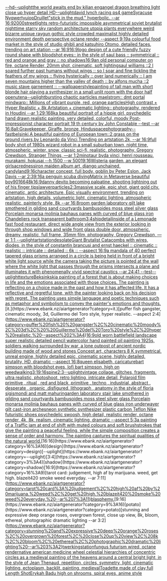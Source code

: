 [--hd](https://www.ebank.nz/aiartgenerator?category=--hd)[--uplight](https://www.ebank.nz/aiartgenerator?category=--uplight)[the world awaits end by kilian eng](https://www.ebank.nz/aiartgenerator?category=the%20world%20awaits%20end%20by%20kilian%20eng)[angel dragon breathing light close up hyper detail HD](https://www.ebank.nz/aiartgenerator?category=angel%20dragon%20breathing%20light%20close%20up%20hyper%20detail%20HD)[--uplight](https://www.ebank.nz/aiartgenerator?category=--uplight)[david lynch racing ps4 game](https://www.ebank.nz/aiartgenerator?category=david%20lynch%20racing%20ps4%20game)[Syracuse Ny](https://www.ebank.nz/aiartgenerator?category=Syracuse%20Ny)[qwertyuiop](https://www.ebank.nz/aiartgenerator?category=qwertyuiop)[Druillet](https://www.ebank.nz/aiartgenerator?category=Druillet)["stick in the mud."  hyperbolic.  --ar 16:9](https://www.ebank.nz/aiartgenerator?category=%22stick%20in%20the%20mud.%22%20%20hyperbolic.%20%20--ar%2016%3A9)[2000](https://www.ebank.nz/aiartgenerator?category=2000)[streetlights retro-futuristic impossible asymmetrical soviet brutalist nighttime starry sky random architecture utopia plants everywhere weird bizarre unique raygun gothic style crowded maximalist highly detailed environment depth perspective octane render --aspect 9:19](https://www.ebank.nz/aiartgenerator?category=streetlights%20retro-futuristic%20impossible%20asymmetrical%20soviet%20brutalist%20nighttime%20starry%20sky%20random%20architecture%20utopia%20plants%20everywhere%20weird%20bizarre%20unique%20raygun%20gothic%20style%20crowded%20maximalist%20highly%20detailed%20environment%20depth%20perspective%20octane%20render%20--aspect%209%3A19)[a colourful food market in the style of studio ghibli and katsuhiro Otomo, detailed faces, trending on art station --ar 16:9](https://www.ebank.nz/aiartgenerator?category=a%20colourful%20food%20market%20in%20the%20style%20of%20studio%20ghibli%20and%20katsuhiro%20Otomo%2C%20detailed%20faces%2C%20trending%20on%20art%20station%20--ar%2016%3A9)[16:9](https://www.ebank.nz/aiartgenerator?category=16%3A9)[logo design of a cute friendly fuzzy round shape with bloodshot eyes:: in the style of saul bass :: symmetrical :: red and orange and gray  :: no shadows](https://www.ebank.nz/aiartgenerator?category=logo%20design%20of%20a%20cute%20friendly%20fuzzy%20round%20shape%20with%20bloodshot%20eyes%3A%3A%20in%20the%20style%20of%20saul%20bass%20%3A%3A%20symmetrical%20%3A%3A%20red%20and%20orange%20and%20gray%20%20%3A%3A%20no%20shadows)[16:9](https://www.ebank.nz/aiartgenerator?category=16%3A9)[an old personal computer on fire, octane Render, 20mm shot, cinematic, soft lighting](https://www.ebank.nz/aiartgenerator?category=an%20old%20personal%20computer%20on%20fire%2C%20octane%20Render%2C%2020mm%20shot%2C%20cinematic%2C%20soft%20lighting)[saul williams ::2  I soared further past humans without wings :: so I soar and fine tickling the feathers of my wings :: flying hysterically :: over land numerically :: I am seven mountains higher than the valley of death :: by alfons mucha ::2 music stave garnement :: --wallpaper](https://www.ebank.nz/aiartgenerator?category=saul%20williams%20%3A%3A2%20%20I%20soared%20further%20past%20humans%20without%20wings%20%3A%3A%20so%20I%20soar%20and%20fine%20tickling%20the%20feathers%20of%20my%20wings%20%3A%3A%20flying%20hysterically%20%3A%3A%20over%20land%20numerically%20%3A%3A%20I%20am%20seven%20mountains%20higher%20than%20the%20valley%20of%20death%20%3A%3A%20by%20alfons%20mucha%20%3A%3A2%20music%20stave%20garnement%20%3A%3A%20--wallpaper)[style](https://www.ebank.nz/aiartgenerator?category=style)[painting of tall man with short blonde hair playing a synthesizer in a small unlit room with the door half open](https://www.ebank.nz/aiartgenerator?category=painting%20of%20tall%20man%20with%20short%20blonde%20hair%20playing%20a%20synthesizer%20in%20a%20small%20unlit%20room%20with%20the%20door%20half%20open)[utena](https://www.ebank.nz/aiartgenerator?category=utena)[--uplight](https://www.ebank.nz/aiartgenerator?category=--uplight)[bursting chaotic particles maelstrom:: dmt portal mindwarp:: Millions of vibrant purple, red, orange particlesHigh contrast + Hyper Realistic + 8k Artstation + cinematic lighting:: photography, rendered in Houdini --ar 1:2](https://www.ebank.nz/aiartgenerator?category=bursting%20chaotic%20particles%20maelstrom%3A%3A%20dmt%20portal%20mindwarp%3A%3A%20Millions%20of%20vibrant%20purple%2C%20red%2C%20orange%20particlesHigh%20contrast%20%2B%20Hyper%20Realistic%20%2B%208k%20Artstation%20%2B%20cinematic%20lighting%3A%3A%20photography%2C%20rendered%20in%20Houdini%20--ar%201%3A2)[9:16](https://www.ebank.nz/aiartgenerator?category=9%3A16)[8k](https://www.ebank.nz/aiartgenerator?category=8k)[a beautiful portrait of a hippie girl, psychedelic hand drawn realistic painting, very detailed, colorful, moody Post-impressionist character portrait 19 th century by John Constable --test --ar 16:8](https://www.ebank.nz/aiartgenerator?category=a%20beautiful%20portrait%20of%20a%20hippie%20girl%2C%20psychedelic%20hand%20drawn%20realistic%20painting%2C%20very%20detailed%2C%20colorful%2C%20moody%20Post-impressionist%20character%20portrait%2019%20th%20century%20by%20John%20Constable%20--test%20--ar%2016%3A8)[all:Gravekeeper, Giraffe, bronze, Hindu](https://www.ebank.nz/aiartgenerator?category=all%3AGravekeeper%2C%20Giraffe%2C%20bronze%2C%20Hindu)[space](https://www.ebank.nz/aiartgenerator?category=space)[photography](https://www.ebank.nz/aiartgenerator?category=photography)[--fast](https://www.ebank.nz/aiartgenerator?category=--fast)[belsinki,](https://www.ebank.nz/aiartgenerator?category=belsinki%2C)[A beautiful painting of  European town::2,grass on the ground,rivers,by Leonardo da Vinci,Trending on artstation,2k, --ar 16:9](https://www.ebank.nz/aiartgenerator?category=A%20beautiful%20painting%20of%20%20European%20town%3A%3A2%2Cgrass%20on%20the%20ground%2Crivers%2Cby%20Leonardo%20da%20Vinci%2CTrending%20on%20artstation%2C2k%2C%20--ar%2016%3A9)[](https://www.ebank.nz/aiartgenerator?category=)[full body shot of 1980s wizard robot in a small suburban town, night time, atmospheric, winter, snow, classic sci-fi, realistic, photography, Gregory Crewdson, Stranger Things, —ar 1:2](https://www.ebank.nz/aiartgenerator?category=full%20body%20shot%20of%201980s%20wizard%20robot%20in%20a%20small%20suburban%20town%2C%20night%20time%2C%20atmospheric%2C%20winter%2C%20snow%2C%20classic%20sci-fi%2C%20realistic%2C%20photography%2C%20Gregory%20Crewdson%2C%20Stranger%20Things%2C%20%E2%80%94ar%201%3A2)[minotaur byda vinci, henri rousseau, murakami, hokusai --h 1500 --w 500](https://www.ebank.nz/aiartgenerator?category=minotaur%20byda%20vinci%2C%20henri%20rousseau%2C%20murakami%2C%20hokusai%20--h%201500%20--w%20500)[1](https://www.ebank.nz/aiartgenerator?category=1)[9:16](https://www.ebank.nz/aiartgenerator?category=9%3A16)[Wisteria garden, an elegant girl](https://www.ebank.nz/aiartgenerator?category=Wisteria%20garden%2C%20an%20elegant%20girl)[sacredness](https://www.ebank.nz/aiartgenerator?category=sacredness)[iron maiden album art, django unchained, candyland](https://www.ebank.nz/aiartgenerator?category=iron%20maiden%20album%20art%2C%20django%20unchained%2C%20candyland)[9:16](https://www.ebank.nz/aiartgenerator?category=9%3A16)[character concept, full body, goblin by Peter Eslon, Jack Davis --ar 2:3](https://www.ebank.nz/aiartgenerator?category=character%20concept%2C%20full%20body%2C%20goblin%20by%20Peter%20Eslon%2C%20Jack%20Davis%20--ar%202%3A3)[9:16](https://www.ebank.nz/aiartgenerator?category=9%3A16)[a penguin scuba diving](https://www.ebank.nz/aiartgenerator?category=a%20penguin%20scuba%20diving)[Matrix in Metaverse beautiful boy](https://www.ebank.nz/aiartgenerator?category=Matrix%20in%20Metaverse%20beautiful%20boy)[90](https://www.ebank.nz/aiartgenerator?category=90)[1664](https://www.ebank.nz/aiartgenerator?category=1664)[8k](https://www.ebank.nz/aiartgenerator?category=8k)[16:9](https://www.ebank.nz/aiartgenerator?category=16%3A9)[danny devito becoming palpatine, shooting lightning out of his finger tips](https://www.ebank.nz/aiartgenerator?category=danny%20devito%20becoming%20palpatine%2C%20shooting%20lightning%20out%20of%20his%20finger%20tips)[lawyer](https://www.ebank.nz/aiartgenerator?category=lawyer)[particles](https://www.ebank.nz/aiartgenerator?category=particles)[2:3](https://www.ebank.nz/aiartgenerator?category=2%3A3)[massive scale, epic shot, giant gold city, cinematic, antic architecture, Epic visually environment, trending on artstation, high details, volumetric light, cinematic lighting, atmospheric realistic, painterly style, 8k --ar 16:8](https://www.ebank.nz/aiartgenerator?category=massive%20scale%2C%20epic%20shot%2C%20giant%20gold%20city%2C%20cinematic%2C%20antic%20architecture%2C%20Epic%20visually%20environment%2C%20trending%20on%20artstation%2C%20high%20details%2C%20volumetric%20light%2C%20cinematic%20lighting%2C%20atmospheric%20realistic%2C%20painterly%20style%2C%208k%20--ar%2016%3A8)[room garden laboratory  gilt lake  smothered in gilding sand courtyards bambusoides moss steel silver glass  Porcelain monarsa molinia bauhaus panes with  curved of blue glass iron Chandeliers  rock transparent bathroom](https://www.ebank.nz/aiartgenerator?category=room%20garden%20laboratory%20%20gilt%20lake%20%20smothered%20in%20gilding%20sand%20courtyards%20bambusoides%20moss%20steel%20silver%20glass%20%20Porcelain%20monarsa%20molinia%20bauhaus%20panes%20with%20%20curved%20of%20blue%20glass%20iron%20Chandeliers%20%20rock%20transparent%20bathroom)[3:4](https://www.ebank.nz/aiartgenerator?category=3%3A4)[ship](https://www.ebank.nz/aiartgenerator?category=ship)[detail](https://www.ebank.nz/aiartgenerator?category=detail)[inside of a Lemonade fast food restaurant, direct wide angle view from the exterior looking in through shop windows and wide front glass double door, atmospheric, dreamy, realistic, full frame, 35mm film, photography, Gregory Crewdson, —ar 1:1 --uplight](https://www.ebank.nz/aiartgenerator?category=inside%20of%20a%20Lemonade%20fast%20food%20restaurant%2C%20direct%20wide%20angle%20view%20from%20the%20exterior%20looking%20in%20through%20shop%20windows%20and%20wide%20front%20glass%20double%20door%2C%20atmospheric%2C%20dreamy%2C%20realistic%2C%20full%20frame%2C%2035mm%20film%2C%20photography%2C%20Gregory%20Crewdson%2C%20%E2%80%94ar%201%3A1%20--uplight)[artstation](https://www.ebank.nz/aiartgenerator?category=artstation)[desolate](https://www.ebank.nz/aiartgenerator?category=desolate)[Giant Brutalist Catacombs with wires, diodes, in the style of constantin brancusi and ernst haeckel :: cinematic :: realistic :: intricate :: detailed :: 6k :: --aspect 16:9](https://www.ebank.nz/aiartgenerator?category=Giant%20Brutalist%20Catacombs%20with%20wires%2C%20diodes%2C%20in%20the%20style%20of%20constantin%20brancusi%20and%20ernst%20haeckel%20%3A%3A%20cinematic%20%3A%3A%20realistic%20%3A%3A%20intricate%20%3A%3A%20detailed%20%3A%3A%206k%20%3A%3A%20--aspect%2016%3A9)[a mandala of 40 perfect tapered glass prisms arranged in a circle is being held in front of a bright white light source while the camera taking the picture is pointed at the wall where the white light that passes through the prisms intersects a plane and illuminates it with phenomenally vivid spectral caustics --ar 24:41 --test](https://www.ebank.nz/aiartgenerator?category=a%20mandala%20of%2040%20perfect%20tapered%20glass%20prisms%20arranged%20in%20a%20circle%20is%20being%20held%20in%20front%20of%20a%20bright%20white%20light%20source%20while%20the%20camera%20taking%20the%20picture%20is%20pointed%20at%20the%20wall%20where%20the%20white%20light%20that%20passes%20through%20the%20prisms%20intersects%20a%20plane%20and%20illuminates%20it%20with%20phenomenally%20vivid%20spectral%20caustics%20--ar%2024%3A41%20--test)[--uplight](https://www.ebank.nz/aiartgenerator?category=--uplight)[texture](https://www.ebank.nz/aiartgenerator?category=texture)[Beksinkski](https://www.ebank.nz/aiartgenerator?category=Beksinkski)[a painting of a forest that is about making choices in life and the emotions associated with those choices. The painting is reflecting on a choice made in the past and how it has affected life. It has a reflective and regretful tone, with the painter looking back on his decision with regret. The painting uses simple language and poetic techniques such as metaphor and symbolism to convey the painter's emotions and thoughts.](https://www.ebank.nz/aiartgenerator?category=a%20painting%20of%20a%20forest%20that%20is%20about%20making%20choices%20in%20life%20and%20the%20emotions%20associated%20with%20those%20choices.%20The%20painting%20is%20reflecting%20on%20a%20choice%20made%20in%20the%20past%20and%20how%20it%20has%20affected%20life.%20It%20has%20a%20reflective%20and%20regretful%20tone%2C%20with%20the%20painter%20looking%20back%20on%20his%20decision%20with%20regret.%20The%20painting%20uses%20simple%20language%20and%20poetic%20techniques%20such%20as%20metaphor%20and%20symbolism%20to%20convey%20the%20painter%27s%20emotions%20and%20thoughts.)[it.](https://www.ebank.nz/aiartgenerator?category=it.)[puffer fish  gangster, cinematic moody, 3d,  Guillermo del Toro style, hyper realistic. --aspect 2:4](https://www.ebank.nz/aiartgenerator?category=puffer%20fish%20%20gangster%2C%20cinematic%20moody%2C%203d%2C%20%20Guillermo%20del%20Toro%20style%2C%20hyper%20realistic.%20--aspect%202%3A4)[16:9](https://www.ebank.nz/aiartgenerator?category=16%3A9)[old worn battlefield landscape super realistic detailed pencil watercolor hand painted oil painting 1925s, soldiers walking surrounded by war, a lone outpost of ancient nordic building made of wood and stones Concept art, characters 8 K symmetrical, unreal engine, highly detailed  epic, cinematic scene, highly detailed,  brutality, HD, dramatic --aspect 16:8](https://www.ebank.nz/aiartgenerator?category=old%20worn%20battlefield%20landscape%20super%20realistic%20detailed%20pencil%20watercolor%20hand%20painted%20oil%20painting%201925s%2C%20soldiers%20walking%20surrounded%20by%20war%2C%20a%20lone%20outpost%20of%20ancient%20nordic%20building%20made%20of%20wood%20and%20stones%20Concept%20art%2C%20characters%208%20K%20symmetrical%2C%20unreal%20engine%2C%20highly%20detailed%20%20epic%2C%20cinematic%20scene%2C%20highly%20detailed%2C%20%20brutality%2C%20HD%2C%20dramatic%20--aspect%2016%3A8)[queen elisabeth, caricature](https://www.ebank.nz/aiartgenerator?category=queen%20elisabeth%2C%20caricature)[bart simpson with bloodshot eyes, lofi bart simpson, high on weed](https://www.ebank.nz/aiartgenerator?category=bart%20simpson%20with%20bloodshot%20eyes%2C%20lofi%20bart%20simpson%2C%20high%20on%20weed)[walking](https://www.ebank.nz/aiartgenerator?category=walking)[3:1](https://www.ebank.nz/aiartgenerator?category=3%3A1)[9:16](https://www.ebank.nz/aiartgenerator?category=9%3A16)[spine](https://www.ebank.nz/aiartgenerator?category=spine)[2:3](https://www.ebank.nz/aiartgenerator?category=2%3A3)[--uplight](https://www.ebank.nz/aiartgenerator?category=--uplight)[vintage collage, glitches, fragments, ultra realistic, photoshoot, retro lighting, intricate detail, Polaroid film primitive , ritual , red and black ,primitive , techno , industrial, abstract , desperate , organic ,disfigured, lithograph , anatomy in the style of floria sigismondi and matt mahurin](https://www.ebank.nz/aiartgenerator?category=vintage%20collage%2C%20glitches%2C%20fragments%2C%20ultra%20realistic%2C%20photoshoot%2C%20retro%20lighting%2C%20intricate%20detail%2C%20Polaroid%20film%20primitive%20%2C%20ritual%20%2C%20red%20and%20black%20%2Cprimitive%20%2C%20techno%20%2C%20industrial%2C%20abstract%20%2C%20desperate%20%2C%20organic%20%2Cdisfigured%2C%20lithograph%20%2C%20anatomy%20in%20the%20style%20of%20floria%20sigismondi%20and%20matt%20mahurin)[garden laboratory stair  lake  smothered in gilding sand courtyards bambusoides moss steel silver glass  Porcelain monarsa molinia bauhaus panes with curved of blue glass iron underwayer gilt cast-iron arches](https://www.ebank.nz/aiartgenerator?category=garden%20laboratory%20stair%20%20lake%20%20smothered%20in%20gilding%20sand%20courtyards%20bambusoides%20moss%20steel%20silver%20glass%20%20Porcelain%20monarsa%20molinia%20bauhaus%20panes%20with%20curved%20of%20blue%20glass%20iron%20underwayer%20gilt%20cast-iron%20arches)[neon synthetic synthesizer plastic carbon Teflon Nike futuristic shoes psychedelic swoosh, high detail, realistic render, octane render, 4k, 8k, realism, cinematic lighting, dramatic --aspect 5:3](https://www.ebank.nz/aiartgenerator?category=neon%20synthetic%20synthesizer%20plastic%20carbon%20Teflon%20Nike%20futuristic%20shoes%20psychedelic%20swoosh%2C%20high%20detail%2C%20realistic%20render%2C%20octane%20render%2C%204k%2C%208k%2C%20realism%2C%20cinematic%20lighting%2C%20dramatic%20--aspect%205%3A3)[a painting of  a Traffic jam at end of shift with muted colours and soft brushstrokes that give the painting a peaceful feeling, while the simple composition creates a sense of order and harmony. The painting captures the spiritual qualities of the natural world.](https://www.ebank.nz/aiartgenerator?category=a%20painting%20of%20%20a%20Traffic%20jam%20at%20end%20of%20shift%20with%20muted%20colours%20and%20soft%20brushstrokes%20that%20give%20the%20painting%20a%20peaceful%20feeling%2C%20while%20the%20simple%20composition%20creates%20a%20sense%20of%20order%20and%20harmony.%20The%20painting%20captures%20the%20spiritual%20qualities%20of%20the%20natural%20world.)[16:16](https://www.ebank.nz/aiartgenerator?category=16%3A16)[design](https://www.ebank.nz/aiartgenerator?category=design)[--uplight](https://www.ebank.nz/aiartgenerator?category=--uplight)[3:4](https://www.ebank.nz/aiartgenerator?category=3%3A4)[shadow](https://www.ebank.nz/aiartgenerator?category=shadow)[16:9](https://www.ebank.nz/aiartgenerator?category=16%3A9)[tarot card: judgement, high af by marijuana. weed, get high. blazeit420 smoke weed everyday. --ar 7:11](https://www.ebank.nz/aiartgenerator?category=tarot%20card%3A%20judgement%2C%20high%20af%20by%20marijuana.%20weed%2C%20get%20high.%20blazeit420%20smoke%20weed%20everyday.%20--ar%207%3A11)[blasphemy.](https://www.ebank.nz/aiartgenerator?category=blasphemy.)[9:16](https://www.ebank.nz/aiartgenerator?category=9%3A16)[potato](https://www.ebank.nz/aiartgenerator?category=potato)[stunning and expressive deep orange roses, overgrown forest, close up view, 8k, bloom, ethereal, photographic dramatic lighting --ar 3:2](https://www.ebank.nz/aiartgenerator?category=stunning%20and%20expressive%20deep%20orange%20roses%2C%20overgrown%20forest%2C%20close%20up%20view%2C%208k%2C%20bloom%2C%20ethereal%2C%20photographic%20dramatic%20lighting%20--ar%203%3A2)[twerking](https://www.ebank.nz/aiartgenerator?category=twerking)[station](https://www.ebank.nz/aiartgenerator?category=station)[fungus futurism wired, octane render](https://www.ebank.nz/aiartgenerator?category=fungus%20futurism%20wired%2C%20octane%20render)[native american medicine wheel  celestial hierarchies of concentric circles as a medieval painting of the heavens around a central bright light, in the style of Jean Thenaud, repetition, circles, symmetry, light, cinematic lighting, ectoplasm, backlit, painting, medieval](https://www.ebank.nz/aiartgenerator?category=native%20american%20medicine%20wheel%20%20celestial%20hierarchies%20of%20concentric%20circles%20as%20a%20medieval%20painting%20of%20the%20heavens%20around%20a%20central%20bright%20light%2C%20in%20the%20style%20of%20Jean%20Thenaud%2C%20repetition%2C%20circles%2C%20symmetry%2C%20light%2C%20cinematic%20lighting%2C%20ectoplasm%2C%20backlit%2C%20painting%2C%20medieval)[Toadette,made of clay,full Length Shot](https://www.ebank.nz/aiartgenerator?category=Toadette%2Cmade%20of%20clay%2Cfull%20Length%20Shot)[Erykah Badu high on shrooms, spiral eyes, anime style](https://www.ebank.nz/aiartgenerator?category=Erykah%20Badu%20high%20on%20shrooms%2C%20spiral%20eyes%2C%20anime%20style)